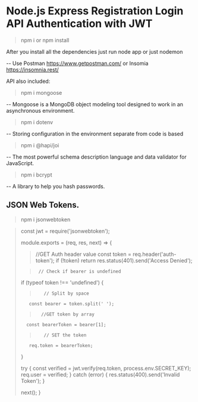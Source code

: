 # Node.js Express Registration Login API Authentication with JWT

> npm i or npm install

After you install all the dependencies just run node app or just nodemon

-- Use Postman https://www.getpostman.com/ or Insomia https://insomnia.rest/

API also included:

> npm i mongoose

-- Mongoose is a MongoDB object modeling tool designed to work in an asynchronous environment.

> npm i dotenv

-- Storing configuration in the environment separate from code is based

> npm i @hapi/joi

-- The most powerful schema description language and data validator for JavaScript.

> npm i bcrypt

-- A library to help you hash passwords.

## JSON Web Tokens.

> npm i jsonwebtoken


> const jwt = require('jsonwebtoken');
>
> module.exports = (req, res, next) => {
>
>>    //GET Auth header value
>    const token = req.header('auth-token');
>    if (!token) return res.status(401).send('Access Denied');
>
>>      // Check if bearer is undefined
>    if (typeof token !== 'undefined') {
>>        // Split by space
>        const bearer = token.split(' ');
>>       //GET token by array
>       const bearerToken = bearer[1];
>>        // SET the token
>        req.token = bearerToken;
>    }
>
>    try {
>        const verified = jwt.verify(req.token, process.env.SECRET_KEY);
>        req.user = verified;
>    } catch (error) {
>        res.status(400).send('Invalid Token');
>    }
>
>    next();
> } 

